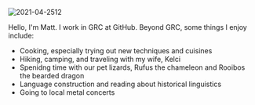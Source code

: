 ![2021-04-2512](https://user-images.githubusercontent.com/84043755/120682268-2067ca00-c451-11eb-9156-3138bffedc0b.jpg)

Hello, I'm Matt. I work in GRC at GitHub. Beyond GRC, some things I enjoy include:

- Cooking, especially trying out new techniques and cuisines
- Hiking, camping, and traveling with my wife, Kelci
- Spenidng time with our pet lizards, Rufus the chameleon and Rooibos the bearded dragon
- Language construction and reading about historical linguistics
- Going to local metal concerts
